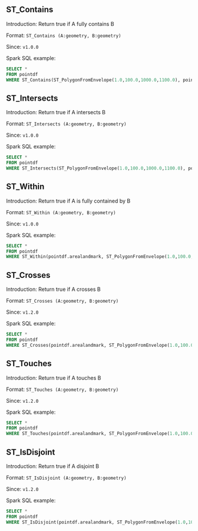 ## ST_Contains

Introduction: Return true if A fully contains B

Format: `ST_Contains (A:geometry, B:geometry)`

Since: `v1.0.0`

Spark SQL example:
```SQL
SELECT * 
FROM pointdf 
WHERE ST_Contains(ST_PolygonFromEnvelope(1.0,100.0,1000.0,1100.0), pointdf.arealandmark)
```

## ST_Intersects

Introduction: Return true if A intersects B

Format: `ST_Intersects (A:geometry, B:geometry)`

Since: `v1.0.0`

Spark SQL example:
```SQL
SELECT * 
FROM pointdf 
WHERE ST_Intersects(ST_PolygonFromEnvelope(1.0,100.0,1000.0,1100.0), pointdf.arealandmark)
```

## ST_Within

Introduction: Return true if A is fully contained by B

Format: `ST_Within (A:geometry, B:geometry)`

Since: `v1.0.0`

Spark SQL example:
```SQL
SELECT * 
FROM pointdf 
WHERE ST_Within(pointdf.arealandmark, ST_PolygonFromEnvelope(1.0,100.0,1000.0,1100.0))
```

## ST_Crosses
Introduction: Return true if A crosses B

Format: `ST_Crosses (A:geometry, B:geometry)`

Since: `v1.2.0`

Spark SQL example:
```SQL
SELECT * 
FROM pointdf 
WHERE ST_Crosses(pointdf.arealandmark, ST_PolygonFromEnvelope(1.0,100.0,1000.0,1100.0))
```


## ST_Touches

Introduction: Return true if A touches B

Format: `ST_Touches (A:geometry, B:geometry)`

Since: `v1.2.0`

Spark SQL example:
```SQL
SELECT * 
FROM pointdf 
WHERE ST_Touches(pointdf.arealandmark, ST_PolygonFromEnvelope(1.0,100.0,1000.0,1100.0))
```

## ST_IsDisjoint

Introduction: Return true if A disjoint B

Format: `ST_IsDisjoint (A:geometry, B:geometry)`

Since: `v1.2.0`

Spark SQL example:
```SQL
SELECT * 
FROM pointdf 
WHERE ST_IsDisjoint(pointdf.arealandmark, ST_PolygonFromEnvelope(1.0,100.0,1000.0,1100.0))
```
